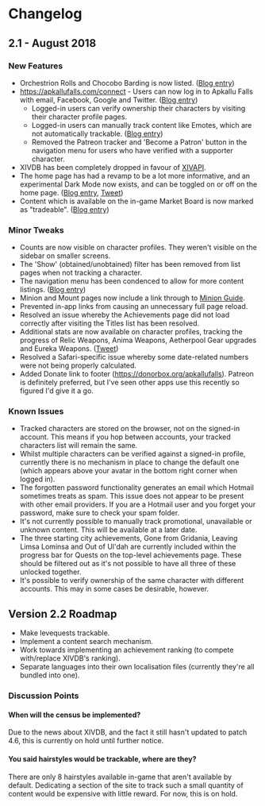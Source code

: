 # Changelog

## 2.1 - August 2018

### New Features
* Orchestrion Rolls and Chocobo Barding is now listed. ([Blog entry](https://www.patreon.com/posts/did-someone-say-20213110))
* https://apkallufalls.com/connect - Users can now log in to Apkallu Falls with email, Facebook, Google and Twitter. ([Blog entry](https://www.patreon.com/posts/sign-in-page-19563395))
  * Logged-in users can verify ownership their characters by visiting their character profile pages.
  * Logged-in users can manually track content like Emotes, which are not automatically trackable. ([Blog entry](https://www.patreon.com/posts/19810553))
  * Removed the Patreon tracker and 'Become a Patron' button in the navigation menu for users who have verified with a supporter character.
* XIVDB has been completely dropped in favour of [XIVAPI](https://xivapi.com).
* The home page has had a revamp to be a lot more informative, and an experimental Dark Mode now exists, and can be toggled on or off on the home page. ([Blog entry](https://www.patreon.com/posts/better-welcome-20859845), [Tweet](https://twitter.com/ApkalluFalls/status/1030533575039496192))
* Content which is available on the in-game Market Board is now marked as "tradeable". ([Blog entry](https://www.patreon.com/posts/sometimes-of-can-21003548))

### Minor Tweaks
* Counts are now visible on character profiles. They weren't visible on the sidebar on smaller screens.
* The 'Show' (obtained/unobtained) filter has been removed from list pages when not tracking a character.
* The navigation menu has been condenced to allow for more content listings. ([Blog entry](https://www.patreon.com/posts/condensed-and-20041197))
* Minion and Mount pages now include a link through to [Minion Guide](https://minionguide.com).
* Prevented in-app links from causing an unnecessary full page reload.
* Resolved an issue whereby the Achievements page did not load correctly after visiting the Titles list has been resolved.
* Additional stats are now available on character profiles, tracking the progress of Relic Weapons, Anima Weapons, Aetherpool Gear upgrades and Eureka Weapons. ([Tweet](https://twitter.com/ApkalluFalls/status/1028971060669149184))
* Resolved a Safari-specific issue whereby some date-related numbers were not being properly calculated.
* Added Donate link to footer (https://donorbox.org/apkallufalls). Patreon is definitely preferred, but I've seen other apps use this recently so figured I'd give it a go.

### Known Issues

* Tracked characters are stored on the browser, not on the signed-in account. This means if you hop between accounts, your tracked characters list will remain the same.
* Whilst multiple characters can be verified against a signed-in profile, currently there is no mechanism in place to change the default one (which appears above your avatar in the bottom right corner when logged in).
* The forgotten password functionality generates an email which Hotmail sometimes treats as spam. This issue does not appear to be present with other email providers. If you are a Hotmail user and you forget your password, make sure to check your spam folder.
* It's not currently possible to manually track promotional, unavailable or unknown content. This will be available at a later date.
* The three starting city achievements, Gone from Gridania, Leaving Limsa Lominsa and Out of Ul'dah are currently included within the progress bar for Quests on the top-level achievements page. These should be filtered out as it's not possible to have all three of these unlocked together.
* It's possible to verify ownership of the same character with different accounts. This may in some cases be desirable, however.

## Version 2.2 Roadmap

* Make levequests trackable.
* Implement a content search mechanism.
* Work towards implementing an achievement ranking (to compete with/replace XIVDB's ranking).
* Separate languages into their own localisation files (currently they're all bundled into one).

### Discussion Points

#### When will the census be implemented?
Due to the news about XIVDB, and the fact it still hasn't updated to patch 4.6, this is currently on hold until further notice.

#### You said hairstyles would be trackable, where are they?
There are only 8 hairstyles available in-game that aren't available by default. Dedicating a section of the site to track such a small quantity of content would be expensive with little reward. For now, this is on hold.